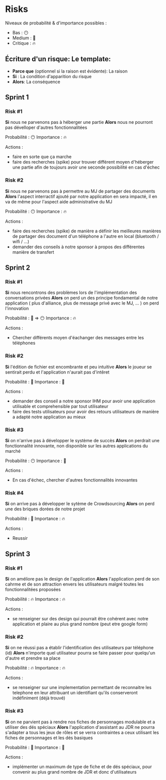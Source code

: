 # Risks

Niveaux de probabilité & d'importance possibles :
- Bas : :no_mouth:
- Medium : :grimacing:
- Critique : :fire:

## Écriture d'un risque: Le template:

- **Parce que** (optionnel si la raison est évidente): La raison 
- **Si** : La condition d'apparition du risque
- **Alors**: La conséquence

## Sprint 1

### Risk #1

**Si** nous ne parvenons pas à héberger une partie 
**Alors** nous ne pourront pas dévelloper d'autres fonctionnalitées

Probabilité : :no_mouth:
Importance : :fire:

Actions :
- faire en sorte que ça marche
- faire des recherches (spike) pour trouver différent moyen d'héberger une partie afin de toujours avoir une seconde possibilité en cas d'échec

### Risk #2

**Si** nous ne parvenons pas à permettre au MJ de partager des documents 
**Alors** l'aspect interractif ajouté par notre application en sera impacté, il en va de même pour l'aspect aide administrative du MJ

Probabilité : :no_mouth:
Importance : :fire:

Actions :
- faire des recherches (spike) de manière a définir les meilleures manières de partager des document d'un téléphone a l'autre en local (bluetooth / wifi / ...)
- demander des conseils à notre sponsor à propos des différentes manière de transfert 

## Sprint 2

### Risk #1

**Si** nous rencontrons des problèmes lors de l'implémentation des conversations privées
**Alors** on perd un des principe fondamental de notre application ( plus d'alliance, plus de message privé avec le MJ, ... ) on perd l'innovation

Probabilité : :grimacing: => :no_mouth:
Importance : :fire:

Actions :
- Chercher différents moyen d'éachanger des messages entre les téléphones

### Risk #2

**Si** l'édition de fichier est encombrante et peu intuitive
**Alors** le joueur se sentirait perdu et l'application n'aurait pas d'intêret

Probabilité : :grimacing:
Importance : :grimacing:

Actions :
- demander des conseil a notre sponsor IHM pour avoir une application utilisable et comprehensible par tout utilisateur
- faire des tests utilisateurs pour avoir des retours utilisateurs de manière a adapté notre application au mieux 

### Risk #3

**Si** on n'arrive pas à développer le système de succès
**Alors** on perdrait une fonctionnalité innovante, non disponible sur les autres applications du marché

Probabilité : :no_mouth:
Importance : :grimacing:

Actions :
- En cas d'échec, chercher d'autres fonctionnalités innovantes

### Risk #4

**Si** on arrive pas à développer le sytème de Crowdsourcing
**Alors** on perd une des briques dorées de notre projet

Probabilité : :grimacing:
Importance : :fire:

Actions :
- Reussir

## Sprint 3

### Risk #1

**Si** on améliore pas le design de l'application
**Alors** l'application perd de son cahrme et de son attraction envers les utilisateurs malgré toutes les fonctionnalitées proposées

Probabilité : :fire:
Importance : :fire:

Actions :
- se renseigner sur des design qui pourrait être cohérent avec notre application et plaire au plus grand nombre (peut etre google form)

### Risk #2

**Si** on ne réussi pas a établir l'identification des utilisateurs par téléphone (id)
**Alors** n'importe quel utilisateur pourra se faire passer pour quelqu'un d'autre et prendre sa place 

Probabilité : :fire:
Importance : :fire:

Actions :
- se renseigner sur une implementation permettant de reconnaitre les telephone en leur attribuant un identifiant qu'ils conserveront indéfiniment (déjà trouvé)

### Risk #3

**Si** on ne parvient pas à rendre nos fiches de personnages modulable et a utiliser des dés spéciaux
**Alors** l'application d'assistant au JDR ne pourra s'adapter a tous les jeux de rôles et se verra contraintes a ceux utilisant les fiches de personnages et les dés basiques

Probabilité : :grimacing:
Importance : :grimacing:

Actions :
- implémenter un maximum de type de fiche et de dés spéciaux, pour convenir au plus grand nombre de JDR et donc d'utilisateurs
